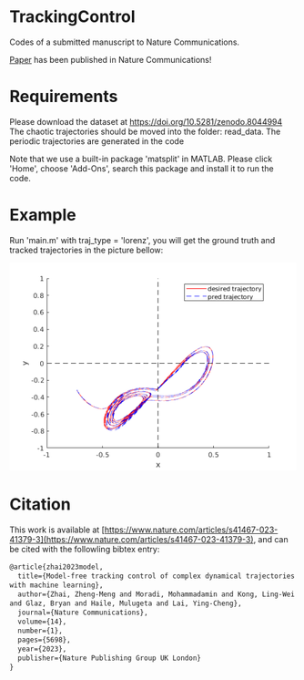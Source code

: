 # TrackingControl
Codes of a submitted manuscript to Nature Communications.

[Paper](https://www.nature.com/articles/s41467-023-41379-3) has been published in Nature Communications!

# Requirements
Please download the dataset at https://doi.org/10.5281/zenodo.8044994 <br>
The chaotic trajectories should be moved into the folder: read_data. The periodic trajectories are generated in the code

Note that we use a built-in package 'matsplit' in MATLAB. Please click 'Home', choose 'Add-Ons', search this package and install it to run the code.

# Example
Run 'main.m' with traj_type = 'lorenz', you will get the ground truth and tracked trajectories in the picture bellow: 

![Lorenz](./examples/lorenz.png)

# Citation
This work is available at [https://www.nature.com/articles/s41467-023-41379-3](https://www.nature.com/articles/s41467-023-41379-3), and can be cited with the followling bibtex entry:
```
@article{zhai2023model,
  title={Model-free tracking control of complex dynamical trajectories with machine learning},
  author={Zhai, Zheng-Meng and Moradi, Mohammadamin and Kong, Ling-Wei and Glaz, Bryan and Haile, Mulugeta and Lai, Ying-Cheng},
  journal={Nature Communications},
  volume={14},
  number={1},
  pages={5698},
  year={2023},
  publisher={Nature Publishing Group UK London}
}
```
